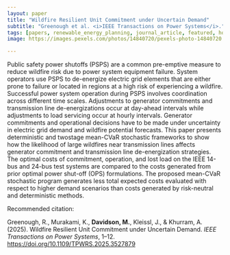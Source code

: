 ```yaml
---
layout: paper
title: "Wildfire Resilient Unit Commitment under Uncertain Demand"
subtitle: "Greenough et al. <i>IEEE Transactions on Power Systems</i>."
tags: [papers, renewable_energy_planning, journal_article, featured, home]
image: https://images.pexels.com/photos/14840720/pexels-photo-14840720.jpeg?auto=compress&cs=tinysrgb&w=1260&h=750&dpr=1

---
```


Public safety power shutoffs (PSPS) are a common pre-emptive measure to reduce wildfire risk due to power system equipment failure. System operators use PSPS to de-energize electric grid elements that are either prone to failure or located in regions at a high risk of experiencing a wildfire. Successful power system operation during PSPS involves coordination across different time scales. Adjustments to generator commitments and transmission line de-energizations occur at day-ahead intervals while adjustments to load servicing occur at hourly intervals. Generator commitments and operational decisions have to be made under uncertainty in electric grid demand and wildfire potential forecasts. This paper presents deterministic and twostage mean-CVaR stochastic frameworks to show how the likelihood of large wildfires near transmission lines affects generator commitment and transmission line de-energization strategies. The optimal costs of commitment, operation, and lost load on the IEEE 14-bus and 24-bus test systems are compared to the costs generated from prior optimal power shut-off (OPS) formulations. The proposed mean-CVaR stochastic program generates less total expected costs evaluated with respect to higher demand scenarios than costs generated by risk-neutral and deterministic methods.


Recommended citation:

Greenough, R., Murakami, K., **Davidson, M.**, Kleissl, J., & Khurram, A. (2025). Wildfire Resilient Unit Commitment under Uncertain Demand. _IEEE Transactions on Power Systems_, 1–12. https://doi.org/10.1109/TPWRS.2025.3527879





